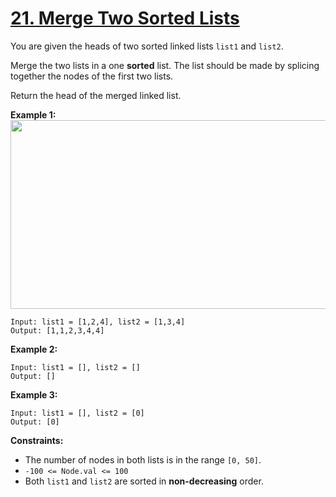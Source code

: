 # [21. Merge Two Sorted Lists](https://leetcode.com/problems/merge-two-sorted-lists/description/)

You are given the heads of two sorted linked lists `list1` and `list2`.

Merge the two lists in a one **sorted**  list. The list should be made by splicing together the nodes of the first two lists.

Return the head of the merged linked list.

**Example 1:** 
<img alt="" src="https://assets.leetcode.com/uploads/2020/10/03/merge_ex1.jpg" style="width: 662px; height: 302px;">

```
Input: list1 = [1,2,4], list2 = [1,3,4]
Output: [1,1,2,3,4,4]
```

**Example 2:** 

```
Input: list1 = [], list2 = []
Output: []
```

**Example 3:** 

```
Input: list1 = [], list2 = [0]
Output: [0]
```

**Constraints:** 

- The number of nodes in both lists is in the range `[0, 50]`.
- `-100 <= Node.val <= 100`
- Both `list1` and `list2` are sorted in **non-decreasing**  order.
